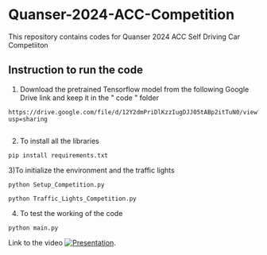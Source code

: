 # Quanser-2024-ACC-Competition
This repository contains codes for Quanser 2024 ACC Self Driving Car Competiiton

## Instruction to run the code

1) Download the pretrained Tensorflow model from the following Google Drive link and keep it in the " code " folder
```
https://drive.google.com/file/d/12Y2dmPriDlKzzIugDJJ05tABp2itTuN0/view?usp=sharing
   
```
    
2) To install all the libraries
```
pip install requirements.txt

```

3)To initialize the environment and the traffic lights
```
python Setup_Competition.py

python Traffic_Lights_Competition.py

```
4) To test the working of the code

```
python main.py

```


Link to the video [![Presentation](https://www.youtube.com/watch?v=iuPs5BPgbCI&feature=youtu.be)](https://www.youtube.com/watch?v=iuPs5BPgbCI&feature=youtu.be).
